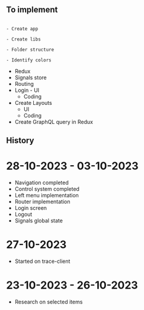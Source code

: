 ## To implement
																								- Create app
																								- Create libs
																								- Folder structure
																								- Identify colors
- Redux
- Signals store
- Routing
- Login
																								- UI
	- Coding
- Create Layouts
	- UI
	- Coding
- Create GraphQL query in Redux

## History

# 28-10-2023 - 03-10-2023
- Navigation completed
- Control system completed
- Left menu implementation
- Router implementation
- Login screen
- Logout
- Signals global state

# 27-10-2023
- Started on trace-client

# 23-10-2023 - 26-10-2023
- Research on selected items
